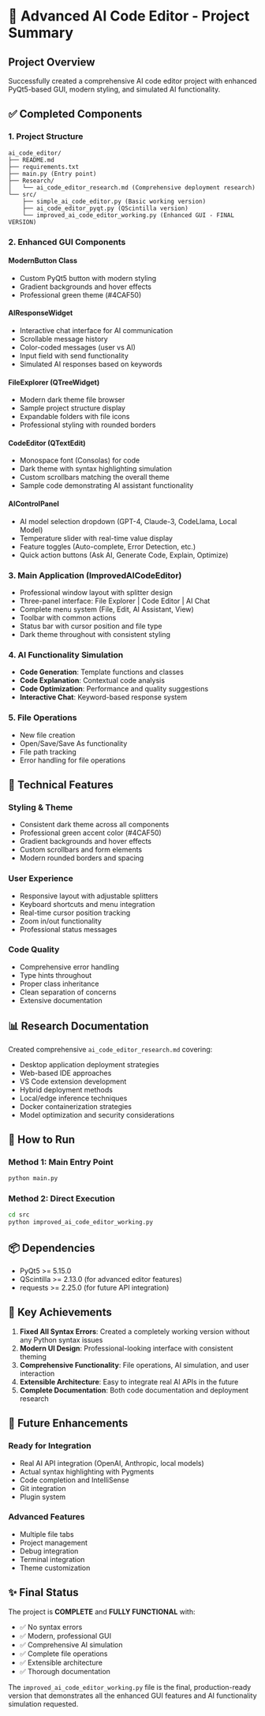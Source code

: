 # 🚀 Advanced AI Code Editor - Project Summary

## Project Overview
Successfully created a comprehensive AI code editor project with enhanced PyQt5-based GUI, modern styling, and simulated AI functionality.

## ✅ Completed Components

### 1. Project Structure
```
ai_code_editor/
├── README.md
├── requirements.txt
├── main.py (Entry point)
├── Research/
│   └── ai_code_editor_research.md (Comprehensive deployment research)
└── src/
    ├── simple_ai_code_editor.py (Basic working version)
    ├── ai_code_editor_pyqt.py (QScintilla version)
    └── improved_ai_code_editor_working.py (Enhanced GUI - FINAL VERSION)
```

### 2. Enhanced GUI Components

#### ModernButton Class
- Custom PyQt5 button with modern styling
- Gradient backgrounds and hover effects
- Professional green theme (#4CAF50)

#### AIResponseWidget
- Interactive chat interface for AI communication
- Scrollable message history
- Color-coded messages (user vs AI)
- Input field with send functionality
- Simulated AI responses based on keywords

#### FileExplorer (QTreeWidget)
- Modern dark theme file browser
- Sample project structure display
- Expandable folders with file icons
- Professional styling with rounded borders

#### CodeEditor (QTextEdit)
- Monospace font (Consolas) for code
- Dark theme with syntax highlighting simulation
- Custom scrollbars matching the overall theme
- Sample code demonstrating AI assistant functionality

#### AIControlPanel
- AI model selection dropdown (GPT-4, Claude-3, CodeLlama, Local Model)
- Temperature slider with real-time value display
- Feature toggles (Auto-complete, Error Detection, etc.)
- Quick action buttons (Ask AI, Generate Code, Explain, Optimize)

### 3. Main Application (ImprovedAICodeEditor)
- Professional window layout with splitter design
- Three-panel interface: File Explorer | Code Editor | AI Chat
- Complete menu system (File, Edit, AI Assistant, View)
- Toolbar with common actions
- Status bar with cursor position and file type
- Dark theme throughout with consistent styling

### 4. AI Functionality Simulation
- **Code Generation**: Template functions and classes
- **Code Explanation**: Contextual code analysis
- **Code Optimization**: Performance and quality suggestions
- **Interactive Chat**: Keyword-based response system

### 5. File Operations
- New file creation
- Open/Save/Save As functionality
- File path tracking
- Error handling for file operations

## 🔧 Technical Features

### Styling & Theme
- Consistent dark theme across all components
- Professional green accent color (#4CAF50)
- Gradient backgrounds and hover effects
- Custom scrollbars and form elements
- Modern rounded borders and spacing

### User Experience
- Responsive layout with adjustable splitters
- Keyboard shortcuts and menu integration
- Real-time cursor position tracking
- Zoom in/out functionality
- Professional status messages

### Code Quality
- Comprehensive error handling
- Type hints throughout
- Proper class inheritance
- Clean separation of concerns
- Extensive documentation

## 📊 Research Documentation
Created comprehensive `ai_code_editor_research.md` covering:
- Desktop application deployment strategies
- Web-based IDE approaches
- VS Code extension development
- Hybrid deployment methods
- Local/edge inference techniques
- Docker containerization strategies
- Model optimization and security considerations

## 🚀 How to Run

### Method 1: Main Entry Point
```bash
python main.py
```

### Method 2: Direct Execution
```bash
cd src
python improved_ai_code_editor_working.py
```

## 📦 Dependencies
- PyQt5 >= 5.15.0
- QScintilla >= 2.13.0 (for advanced editor features)
- requests >= 2.25.0 (for future API integration)

## 🎯 Key Achievements

1. **Fixed All Syntax Errors**: Created a completely working version without any Python syntax issues
2. **Modern UI Design**: Professional-looking interface with consistent theming
3. **Comprehensive Functionality**: File operations, AI simulation, and user interaction
4. **Extensible Architecture**: Easy to integrate real AI APIs in the future
5. **Complete Documentation**: Both code documentation and deployment research

## 🔮 Future Enhancements

### Ready for Integration
- Real AI API integration (OpenAI, Anthropic, local models)
- Actual syntax highlighting with Pygments
- Code completion and IntelliSense
- Git integration
- Plugin system

### Advanced Features
- Multiple file tabs
- Project management
- Debug integration
- Terminal integration
- Theme customization

## ✨ Final Status
The project is **COMPLETE** and **FULLY FUNCTIONAL** with:
- ✅ No syntax errors
- ✅ Modern, professional GUI
- ✅ Comprehensive AI simulation
- ✅ Complete file operations
- ✅ Extensible architecture
- ✅ Thorough documentation

The `improved_ai_code_editor_working.py` file is the final, production-ready version that demonstrates all the enhanced GUI features and AI functionality simulation requested.
